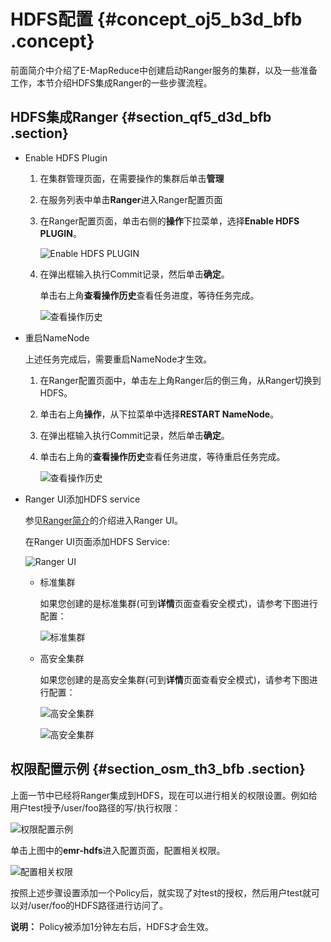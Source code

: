 # HDFS配置 {#concept_oj5_b3d_bfb .concept}

前面简介中介绍了E-MapReduce中创建启动Ranger服务的集群，以及一些准备工作，本节介绍HDFS集成Ranger的一些步骤流程。

## HDFS集成Ranger {#section_qf5_d3d_bfb .section}

-   Enable HDFS Plugin
    1.  在集群管理页面，在需要操作的集群后单击**管理**
    2.  在服务列表中单击**Ranger**进入Ranger配置页面
    3.  在Ranger配置页面，单击右侧的**操作**下拉菜单，选择**Enable HDFS PLUGIN**。

        ![Enable HDFS PLUGIN](http://static-aliyun-doc.oss-cn-hangzhou.aliyuncs.com/assets/img/17949/155081726311456_zh-CN.png)

    4.  在弹出框输入执行Commit记录，然后单击**确定**。

        单击右上角**查看操作历史**查看任务进度，等待任务完成。

        ![查看操作历史](http://static-aliyun-doc.oss-cn-hangzhou.aliyuncs.com/assets/img/17949/155081726311459_zh-CN.png)

-   重启NameNode

    上述任务完成后，需要重启NameNode才生效。

    1.  在Ranger配置页面中，单击左上角Ranger后的倒三角，从Ranger切换到HDFS。
    2.  单击右上角**操作**，从下拉菜单中选择**RESTART NameNode**。
    3.  在弹出框输入执行Commit记录，然后单击**确定**。
    4.  单击右上角的**查看操作历史**查看任务进度，等待重启任务完成。

        ![查看操作历史](http://static-aliyun-doc.oss-cn-hangzhou.aliyuncs.com/assets/img/17949/155081726311463_zh-CN.png)

-   Ranger UI添加HDFS service

    参见[Ranger简介](intl.zh-CN/用户指南/组件授权/RANGER/Ranger简介.md#)的介绍进入Ranger UI。

    在Ranger UI页面添加HDFS Service:

    ![Ranger UI](http://static-aliyun-doc.oss-cn-hangzhou.aliyuncs.com/assets/img/17949/155081726411479_zh-CN.png)

    -   标准集群

        如果您创建的是标准集群\(可到**详情**页面查看安全模式\)，请参考下图进行配置：

        ![标准集群](http://static-aliyun-doc.oss-cn-hangzhou.aliyuncs.com/assets/img/17949/155081726411480_zh-CN.png)

    -   高安全集群

        如果您创建的是高安全集群\(可到**详情**页面查看安全模式\)，请参考下图进行配置：

        ![高安全集群](http://static-aliyun-doc.oss-cn-hangzhou.aliyuncs.com/assets/img/17949/155081726411481_zh-CN.png)

        ![高安全集群](http://static-aliyun-doc.oss-cn-hangzhou.aliyuncs.com/assets/img/17949/155081726421757_zh-CN.png)


## 权限配置示例 {#section_osm_th3_bfb .section}

上面一节中已经将Ranger集成到HDFS，现在可以进行相关的权限设置。例如给用户test授予/user/foo路径的写/执行权限：

![权限配置示例](http://static-aliyun-doc.oss-cn-hangzhou.aliyuncs.com/assets/img/17949/155081726411482_zh-CN.png)

单击上图中的**emr-hdfs**进入配置页面，配置相关权限。

![配置相关权限](http://static-aliyun-doc.oss-cn-hangzhou.aliyuncs.com/assets/img/17949/155081726411483_zh-CN.png)

按照上述步骤设置添加一个Policy后，就实现了对test的授权，然后用户test就可以对/user/foo的HDFS路径进行访问了。

**说明：** Policy被添加1分钟左右后，HDFS才会生效。

